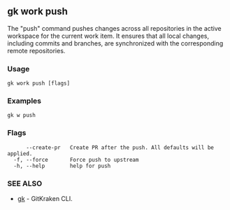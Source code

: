 ## gk work push

The "push" command pushes changes across all repositories in the active workspace for the current work item.
It ensures that all local changes, including commits and branches, are synchronized with the corresponding remote repositories.

### Usage
```
gk work push [flags]
```

### Examples
```
gk w push
```

### Flags

```
      --create-pr   Create PR after the push. All defaults will be applied.
  -f, --force       Force push to upstream
  -h, --help        help for push
```

### SEE ALSO

* [gk](gk.md)	 - GitKraken CLI.